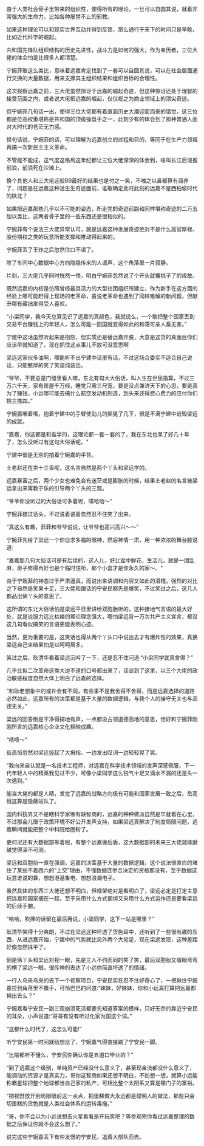 由于人类社会骨子里带来的组织性，使得所有的理论，一旦可以自圆其说，就着非常强大的生命力，比如各种屡禁不止的邪教。

如果这种理论可以和现实世界互动并得到反馈，那么通行于天下的时间只是早晚，比如近代科学的崛起。

共和国先锋队组织结构的历史先进性，战斗力是如何的强大，作为亲历者，三位大佬的体会怕是比很多人都清楚。

宁婉菲敢这么类比，意味着远嘉肯定找到了一套可以自圆其说，可以在社会层面通行交换的大量数据，用来支撑其主组织结果和组织目标的合理性。

这次视察远嘉之前，三大佬虽然惊讶于远嘉的崛起奇迹，但这种惊讶还处于理智的接受范围之内，或者说大佬把远嘉的崛起，仅仅视之为商业领域上的顶尖奇迹。

但宁婉菲几句话一出，使得三位大佬都有着直面历史大潮迎面而来的错觉，这三位都是位高权重堪称是共和国的顶级操盘手之一，此刻少有的体会到了那种普通人面对大时代的苍茫无力感。

换句话说，宁婉菲的话，可以理解为远嘉创立的过程和目的，等同于在生产力领域再搞一次新民主主义革命。

不管能不能成，这气度这格局这年纪都让三位大佬深深的体会到，啥叫长江后浪推前浪，前浪死在沙滩上。

换个其他人和三大佬这般BB最好的结果也是付之一笑，不嗤之以鼻都算有涵养了，问题是在远嘉这种活生生奇迹面前，谁敢确定此时此刻的远嘉不是西柏坡时代的陕北？

如果把远嘉那些几乎以不可能的姿态，所走完的奇迹前路和同样堪称奇迹的二万五加以类比，这两者骨子里的一些东西还是很相似的。

宁婉菲有个说法三大佬异常认可，就是远嘉这种发展奇迹绝对不是什么高官厚禄、股份期权之类的玩意所能支撑和推动得起来的。

宁婉菲丢了王炸之后忽然住口不语了。

除了车间中心数据中心方向隐隐传来的人语声，这个角落里一片寂静。

片刻，三大佬几乎同时恍然一悟，明白宁婉菲忽然说了个开头就撂挑子了的缘故。

既然远嘉的内核是仿照曾经最具活力的大型社团组织所建立，作为新手在这方面的经验上哪可能赶得上现场的老革命，虽说老革命也遇到了同样难解的新问题，但献丑哪有藏拙来得受人喜欢。

“小梁同学，我今天总算见识了远嘉的真颜色，我就说么，一个敢把整个国家丢到交易平台赚钱上的年轻人，怎么可能一回国就变得如此的和蔼可亲人畜无害。”

宁建中这话虽然听起来是抱怨，但实质还是替远嘉开脱，大意是这货的真面目你们应该早就知道了，现在抓住这点事儿不放可没意思啊

梁远这家伙多油啊，哪能听不出宁建中话里有话，不过这场合委实不适合自己说话，只能憨厚的笑了笑装纯装怂。

“爷爷，不要总是门缝里看人嘛，东北有句大大俗话，叫人生在世屈指算，不过三万六千天，家有房屋千万倾，睡觉只需三尺宽，要是没点兼济天下的心思，要是真为了赚钱，小远哪可能去搞什么航空发动机制造，到头来还得费心费力的应付你们挑三拣四。”

宁婉嘉嘟着嘴，抱着宁建中的手臂使劲儿的摇晃了几下，很是不满宁建中诋毁梁远的成就。

“嘉嘉，你这都是和谁学的，这理论都一套一套的了，我在东北也呆了好几十年了，怎么没听过有这句大俗话呢。"

宁建中很是无奈的拍着宁婉嘉的手背。

土老赵还在卖十三香呢，这名言自然是两个丫头和梁远学的。

远嘉暴富之后，两个少女也难免会有迷茫或是膨胀的时候，结果土老赵的名言被梁远拿出来寓教于乐的引导两个丫头的三观。

“爷爷你没听过的大俗话可多着呢，噗哈哈～”

宁婉菲接过话头，不过说着说着忽然忍不住笑了出来。

“真这么有趣，菲菲和爷爷说说，让爷爷也高兴高兴～～”

宁婉菲先给了梁远一个你自求多福的眼神，然后神情一肃，用一种浓浓的舞台腔说道:

“嘉嘉那几句大俗话可是有后续的，这人儿，好比盆中鲜花，生活儿，就是一团乱麻，房子修得再好也是个临时住所，那个小盒才是你永久的家～。"

由于宁婉菲的神态过于严肃逼真，而说出来语调和内容又如此的滑稽，强烈的对比之下自然是笑果十足，三大佬和蹭话的宁安民都先是爆笑，不过笑过之后，这几人都品出俩丫头的意思了。

这所谓的东北大俗话怕是梁远平日里讲给双胞胎听的，这种接地气言语的最大好处，就是说服力远比枯燥的理论理念强大，哪怕梁远背一万次共产主义宣言，都没这几句看似搞笑的言语更能表明心迹。

当然，更为重要的是，这笑话也得从两个丫头口中说出去才有爆炸性的效果，真换梁远自己来结果怕是以呵呵居多。

笑过之后，耿清华看着梁远沉吟了一下，还是忍不住问道:“小梁同学就真舍得？”

几乎比拟二次革命这类大逆不道的口号都出来了，话谈到了这里，以三个大佬的政治敏感程度自然大体上明白了远嘉的选择。

“和耿老想象中的或许会有不同，有些事不是我舍得不舍得，而是远嘉选择的道路必然如此，远嘉所有的决策都是基于大量的数据逻辑，与我个人的操守无关也与品德无关。”

梁远的回答倒是干净得掷地有声，一点都没占领道德高地的意思，恰好和宁婉菲刚刚所言的远嘉核心企业文化相映成趣。

“啧啧～”

岳高恒忽然对梁远竖起了大拇指，一边发出叹词一边轻轻晃了晃。

“我向来自认就是一名技术工程师，对远嘉在科学技术领域的发声深感佩服，下一代年轻人中的精英我见过不少，可像小梁同学这么锐气十足又滴水不漏的还是头一次遇到。”

能当大佬的都是人精，发觉了远嘉的战略方向极有可能和国家发展一致之后，岳高恒这算是隐蔽站队了。

国内科技界又不是瞎科学家哪有缺智商的，远嘉的种种做派自然是早就看在心里，不过那会儿限于政策环境不好公开发声支持，如果梁远真解决了制度局限问题，远嘉瞬间就能把整个中科院给圈粉了。

更何况还有大数据部等着呢，有整个远嘉做后盾，这大数据部的未来三大佬越琢磨越觉得深不可测。

梁远和双胞胎一直在强调，远嘉的决策基于大量的数据逻辑，这个说法很直白的堵住了某些不着四六的“上交"理由，不懂数据连参合决定的资格都没有，至于数据这玩意谁说的算，想想港基集电、想想浪潮电子。

虽然具体的东西三大佬还想不明白，但框架绝对是看明白了，梁远必定是打定主意把远嘉和国家捆在一起，至于采用什么方式捆绑又采用什么方式运作还是要看梁远的后续手腕。

“哈哈，吹捧的话留在最后再说，小梁同学，这下一站是哪里？"

耿清华笑得十分爽朗，不过在梁远这种坏透了货色耳中，还听到了一些很有趣的东西，从进远嘉开始，宁建中的气势就比另外两个大佬足，现在梁远发现，这种差距好像忽然抹平了。

倒是俩丫头和梁远对视一眼，先是三人不约而同的笑了笑，最后双胞胎又眉眼弯弯的横了梁远一眼，很传神的表达了小远你简直坏透了的情绪。

一行人乌央乌央的去下一个视察项目，宁安民实在忍不住好奇心了，一把揪住宁婉嘉拉到角落里不撒手，可怜巴巴的问道:“妹妹，好妹妹，你和小远真打算把远嘉都捐出去么？”

宁婉嘉看宁安民一副三观崩溃死活都要先知道答案的模样，只好无奈的靠近宁安民的耳朵，小声说道:“哥哥有没有听过化家为国这个词。”

“这都什么时代了，这怎么可能!”

听宁安民第一时间就给想岔了，宁婉嘉气得直接踹了宁安民一脚。

“比喻都听不懂么，宁安民你确认你是五道口毕业的？”

“到了远嘉这个级别，单纯资产已经没什么意义了，甚至现金流都没什么意义了，能调动的资源才是真实力，哥你这智商如果还想不明白，不妨想一想，就算小远能称霸星球把整个地球都当自己家的私产，可相比整个太阳系又算是哪门子的富裕。

“把视野放开别局限眼前这一点点，把蛋糕做大永远都是聪明人的做法，那些只会切蛋糕的货色就是人类社会体系的运转毒瘤。”

“哥，你不会以为小远说想去火星看看是开玩笑吧？等参观完你看过远嘉整理的数据之后保证你就不会这么想了。”

说完这些宁婉嘉丢下有些发愣的宁安民，追着大部队而去。